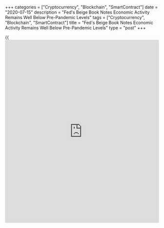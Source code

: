 +++
categories = ["Cryptocurrency", "Blockchain", "SmartContract"]
date = "2020-07-15"
description = "Fed's Beige Book Notes Economic Activity Remains Well Below Pre-Pandemic Levels"
tags = ["Cryptocurrency", "Blockchain", "SmartContract"]
title = "Fed's Beige Book Notes Economic Activity Remains Well Below Pre-Pandemic Levels"
type = "post"
+++

{{<iframe id="large-banner" src="https://www.bounty.group/#slide=16.0" width="100%" height="600" scrolling="no" style="border: 0px solid rgb(216, 221, 230); border-radius: 3px;">}}

While U.S. economic activity increased in almost all Federal Reserve
districts in recent weeks, the central bank's Beige Book noted activity
remained well below where it was prior to the COVID-19 pandemic.

The Beige Book, a compilation of anecdotal evidence on economic
conditions in the twelve Fed districts, indicated the recent increase in
economic activity came as consumer spending picked up as many non-
essential businesses were allowed to reopen.

Retail sales rose in all Fed districts, with a rebound in vehicle sales
leading the way along with sustained growth in the food and beverage and
home improvement sectors.

The Fed said leisure and hospitality spending also improved in recent
weeks but remained far below year-ago levels.

Most districts reported that manufacturing activity improved from a very
low level, while demand for professional and [business][1] services also
increased in most districts but was still weak.

The Beige Book also said employment increased in almost all districts as
many businesses reopened or ramped up activity, with districts
highlighting gains in the retail and leisure and hospitality sectors.

However, the report said payrolls were well below pre-pandemic levels
and job turnover rates remained high, as [contact](https://www.playgroundfx.com/contact/)s across districts
reported new layoffs.

Prices were little changed overall, the Fed said regarding inflation,
with [contact](https://www.playgroundfx.com/contact/)s across districts largely reporting both input and selling
prices were flat.

Looking ahead, the Fed said outlooks remained highly uncertain, as
[contact](https://www.playgroundfx.com/contact/)s grappled with how long the COVID-19 pandemic would continue and
the magnitude of its economic implications.

The release of the Beige Book comes two weeks ahead of the Fed's next
monetary [policy](https://www.fintechee.com/policy/) meeting scheduled for July 28-29.

For comments and feedback [contact](https://www.playgroundfx.com/contact/): editorial@rtt[news](https://www.letsplayfx.com/blog/forex-news-website/).com

[Business News][1]

   1. www.rtt[news](https://www.letsplayfx.com/blog/forex-news-website/).com/Content/Business.aspx